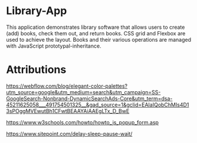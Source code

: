 # Library-App
This application demonstrates library software that allows users to create (add) books, check them out,
and return books. CSS grid and Flexbox are used to achieve the layout. Books and their various
operations are managed with JavaScript prototypal-inheritance.

# Attributions
https://webflow.com/blog/elegant-color-palettes?utm_source=google&utm_medium=search&utm_campaign=SS-GoogleSearch-Nonbrand-DynamicSearchAds-Core&utm_term=dsa-45211625058___491754501325__&gad_source=1&gclid=EAIaIQobChMIs4D13sPOggMVEwutBh1CFwtBEAAYAiAAEgLTx_D_BwE

https://www.w3schools.com/howto/howto_js_popup_form.asp

https://www.sitepoint.com/delay-sleep-pause-wait/
